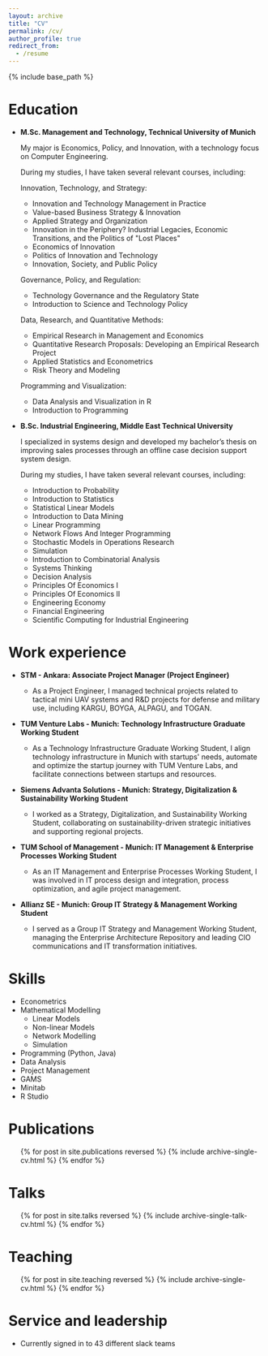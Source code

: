 ```yaml
---
layout: archive
title: "CV"
permalink: /cv/
author_profile: true
redirect_from:
  - /resume
---
```


{% include base_path %}

Education
======
- **M.Sc. Management and Technology, Technical University of Munich**

  My major is Economics, Policy, and Innovation, with a technology focus on Computer Engineering.
  
  During my studies, I have taken several relevant courses, including:

    Innovation, Technology, and Strategy:
    
    - Innovation and Technology Management in Practice
    - Value-based Business Strategy & Innovation
    - Applied Strategy and Organization
    - Innovation in the Periphery? Industrial Legacies, Economic Transitions, and the Politics of "Lost Places"
    - Economics of Innovation
    - Politics of Innovation and Technology
    - Innovation, Society, and Public Policy
    
    Governance, Policy, and Regulation:
    
    - Technology Governance and the Regulatory State
    - Introduction to Science and Technology Policy
    
    Data, Research, and Quantitative Methods:
    
    - Empirical Research in Management and Economics
    - Quantitative Research Proposals: Developing an Empirical Research Project
    - Applied Statistics and Econometrics
    - Risk Theory and Modeling
    
    Programming and Visualization:
    
    - Data Analysis and Visualization in R
    - Introduction to Programming


- **B.Sc. Industrial Engineering, Middle East Technical University**

  I specialized in systems design and developed my bachelor’s thesis on improving sales processes through an offline case decision support system design.

  During my studies, I have taken several relevant courses, including:

  - Introduction to Probability
  - Introduction to Statistics
  - Statistical Linear Models
  - Introduction to Data Mining
  - Linear Programming
  - Network Flows And Integer Programming
  - Stochastic Models in Operations Research
  - Simulation
  - Introduction to Combinatorial Analysis
  - Systems Thinking
  - Decision Analysis
  - Principles Of Economics I
  - Principles Of Economics II
  - Engineering Economy
  - Financial Engineering
  - Scientific Computing for Industrial Engineering


Work experience
======
- **STM - Ankara: Associate Project Manager (Project Engineer)**
  - As a Project Engineer, I managed technical projects related to tactical mini UAV systems and R&D projects for defense and military use, including KARGU, BOYGA, ALPAGU, and TOGAN.

 - **TUM Venture Labs - Munich: Technology Infrastructure Graduate Working Student**
    - As a Technology Infrastructure Graduate Working Student, I align technology infrastructure in Munich with startups' needs, automate and optimize the startup journey with TUM Venture Labs, and facilitate connections between startups and resources.


- **Siemens Advanta Solutions - Munich: Strategy, Digitalization & Sustainability Working Student**
  - I worked as a Strategy, Digitalization, and Sustainability Working Student, collaborating on sustainability-driven strategic initiatives and supporting regional projects.



- **TUM School of Management - Munich: IT Management & Enterprise Processes Working Student**
  - As an IT Management and Enterprise Processes Working Student, I was involved in IT process design and integration, process optimization, and agile project management.
    


- **Allianz SE - Munich: Group IT Strategy & Management Working Student**
  - I served as a Group IT Strategy and Management Working Student, managing the Enterprise Architecture Repository and leading CIO communications and IT transformation initiatives.
    
  
Skills
======
* Econometrics
* Mathematical Modelling
  * Linear Models
  * Non-linear Models
  * Network Modelling
  * Simulation
* Programming (Python, Java)
* Data Analysis
* Project Management
* GAMS
* Minitab
* R Studio

Publications
======
  <ul>{% for post in site.publications reversed %}
    {% include archive-single-cv.html %}
  {% endfor %}</ul>
  
Talks
======
  <ul>{% for post in site.talks reversed %}
    {% include archive-single-talk-cv.html  %}
  {% endfor %}</ul>
  
Teaching
======
  <ul>{% for post in site.teaching reversed %}
    {% include archive-single-cv.html %}
  {% endfor %}</ul>
  
Service and leadership
======
* Currently signed in to 43 different slack teams
